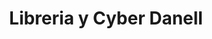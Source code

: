 ---
title: "Libreria y Cyber Danell"
url: /semaforo-enel-central-1c-oeste-1c-al-sur/libreria-y-cyber-danell/
shop: centro comercial
---